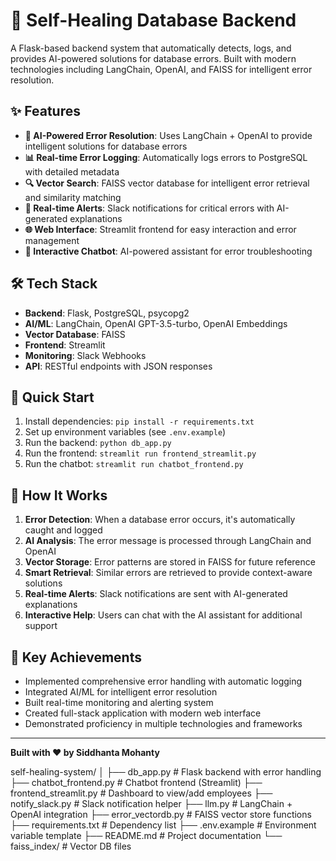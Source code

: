 # 🔧 Self-Healing Database Backend

A Flask-based backend system that automatically detects, logs, and provides AI-powered solutions for database errors. Built with modern technologies including LangChain, OpenAI, and FAISS for intelligent error resolution.

## ✨ Features

- **🤖 AI-Powered Error Resolution**: Uses LangChain + OpenAI to provide intelligent solutions for database errors
- **📊 Real-time Error Logging**: Automatically logs errors to PostgreSQL with detailed metadata
- **🔍 Vector Search**: FAISS vector database for intelligent error retrieval and similarity matching
- **📱 Real-time Alerts**: Slack notifications for critical errors with AI-generated explanations
- **🌐 Web Interface**: Streamlit frontend for easy interaction and error management
- **💬 Interactive Chatbot**: AI-powered assistant for error troubleshooting

## 🛠️ Tech Stack

- **Backend**: Flask, PostgreSQL, psycopg2
- **AI/ML**: LangChain, OpenAI GPT-3.5-turbo, OpenAI Embeddings
- **Vector Database**: FAISS
- **Frontend**: Streamlit
- **Monitoring**: Slack Webhooks
- **API**: RESTful endpoints with JSON responses

## 🚀 Quick Start

1. Install dependencies: `pip install -r requirements.txt`
2. Set up environment variables (see `.env.example`)
3. Run the backend: `python db_app.py`
4. Run the frontend: `streamlit run frontend_streamlit.py`
5. Run the chatbot: `streamlit run chatbot_frontend.py`

## 🔧 How It Works

1. **Error Detection**: When a database error occurs, it's automatically caught and logged
2. **AI Analysis**: The error message is processed through LangChain and OpenAI
3. **Vector Storage**: Error patterns are stored in FAISS for future reference
4. **Smart Retrieval**: Similar errors are retrieved to provide context-aware solutions
5. **Real-time Alerts**: Slack notifications are sent with AI-generated explanations
6. **Interactive Help**: Users can chat with the AI assistant for additional support

## 🎯 Key Achievements

- Implemented comprehensive error handling with automatic logging
- Integrated AI/ML for intelligent error resolution
- Built real-time monitoring and alerting system
- Created full-stack application with modern web interface
- Demonstrated proficiency in multiple technologies and frameworks

---

**Built with ❤️ by Siddhanta Mohanty**

self-healing-system/
│
├── db_app.py               # Flask backend with error handling
├── chatbot_frontend.py     # Chatbot frontend (Streamlit)
├── frontend_streamlit.py   # Dashboard to view/add employees
├── notify_slack.py         # Slack notification helper
├── llm.py                  # LangChain + OpenAI integration
├── error_vectordb.py       # FAISS vector store functions
├── requirements.txt        # Dependency list
├── .env.example            # Environment variable template
├── README.md               # Project documentation
└── faiss_index/            # Vector DB files

